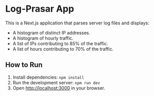 # Log-Prasar App

This is a Next.js application that parses server log files and displays:
- A histogram of distinct IP addresses.
- A histogram of hourly traffic.
- A list of IPs contributing to 85% of the traffic.
- A list of hours contributing to 70% of the traffic.

## How to Run

1. Install dependencies: `npm install`
2. Run the development server: `npm run dev`
3. Open [http://localhost:3000](http://localhost:3000) in your browser.
